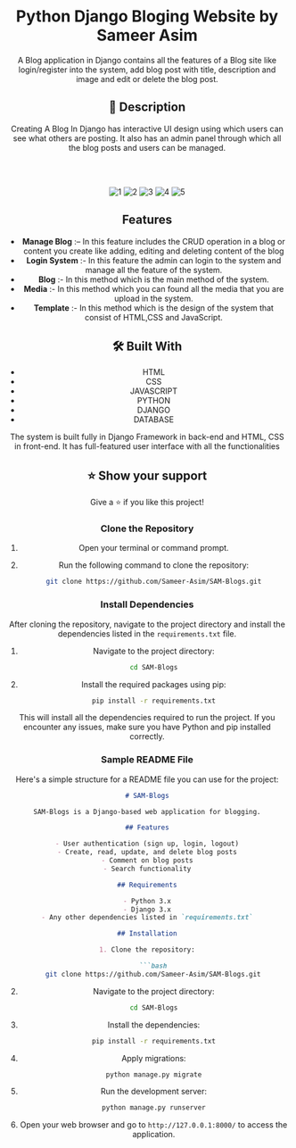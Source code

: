 <div align="center">

  <h1 align="center">Python Django Bloging Website by Sameer Asim </h1>


A Blog application in Django contains all the features of a Blog site like login/register into the system, add blog post with title, description and image and edit or delete the blog post.


## 📃 Description


Creating A Blog In Django has interactive UI design using which users can see what others are posting. It also has an admin panel through which all the blog posts and users can be managed.

<br>
<br>

![1](PREVIEW/IMG1.png)
![2](PREVIEW/IMG2.png)
![3](PREVIEW/IMG3.png)
![4](PREVIEW/IMG4.png)
![5](PREVIEW/IMG5.png)
<br>


## Features 

- **Manage Blog** :– In this feature includes the CRUD operation in a blog or content you create like adding, editing and deleting content of the blog
- **Login System** :- In this feature the admin can login to the system and manage all the feature of the system.
- **Blog** :- In this method which is the main method of the system.
- **Media** :- In this method which you can found all the media that you are upload in the system.
- **Template** :- In this method which is the design of the system that consist of HTML,CSS and JavaScript.

## 🛠 Built With

* HTML
* CSS
* JAVASCRIPT
* PYTHON
* DJANGO
* DATABASE 

The system is built fully in Django Framework in back-end and HTML, CSS in front-end. It has full-featured user interface with all the functionalities


## ⭐️ Show your support 

Give a ⭐️ if you like this project!




###  Clone the Repository
1. Open your terminal or command prompt.
2. Run the following command to clone the repository:

   ```bash
   git clone https://github.com/Sameer-Asim/SAM-Blogs.git
   ```
   
###  Install Dependencies
After cloning the repository, navigate to the project directory and install the dependencies listed in the `requirements.txt` file.

1. Navigate to the project directory:

   ```bash
   cd SAM-Blogs
   ```

2. Install the required packages using pip:

   ```bash
   pip install -r requirements.txt
   ```

This will install all the dependencies required to run the project. If you encounter any issues, make sure you have Python and pip installed correctly.

### Sample README File

Here's a simple structure for a README file you can use for the project:

```markdown
# SAM-Blogs

SAM-Blogs is a Django-based web application for blogging.

## Features

- User authentication (sign up, login, logout)
- Create, read, update, and delete blog posts
- Comment on blog posts
- Search functionality

## Requirements

- Python 3.x
- Django 3.x
- Any other dependencies listed in `requirements.txt`

## Installation

1. Clone the repository:

   ```bash
   git clone https://github.com/Sameer-Asim/SAM-Blogs.git
   ```

2. Navigate to the project directory:

   ```bash
   cd SAM-Blogs
   ```

3. Install the dependencies:

   ```bash
   pip install -r requirements.txt
   ```

4. Apply migrations:

   ```bash
   python manage.py migrate
   ```


5. Run the development server:

   ```bash
   python manage.py runserver
   ```

6. Open your web browser and go to `http://127.0.0.1:8000/` to access the application.

